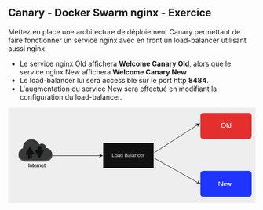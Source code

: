 ## Canary - Docker Swarm nginx - Exercice

Mettez en place une architecture de déploiement Canary permettant de faire fonctionner
un service nginx avec en front un load-balancer utilisant aussi nginx.

- Le service nginx Old affichera **Welcome Canary Old**, alors que le service nginx New affichera **Welcome Canary New**. 
- Le load-balancer lui sera accessible sur le port http **8484**.
- L'augmentation du service New sera effectué en modifiant la configuration du load-balancer.

![Schema](schema.png)